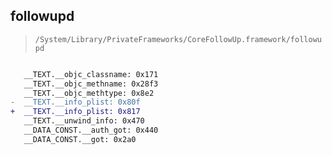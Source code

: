 ## followupd

> `/System/Library/PrivateFrameworks/CoreFollowUp.framework/followupd`

```diff

   __TEXT.__objc_classname: 0x171
   __TEXT.__objc_methname: 0x28f3
   __TEXT.__objc_methtype: 0x8e2
-  __TEXT.__info_plist: 0x80f
+  __TEXT.__info_plist: 0x817
   __TEXT.__unwind_info: 0x470
   __DATA_CONST.__auth_got: 0x440
   __DATA_CONST.__got: 0x2a0

```
